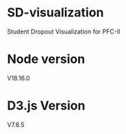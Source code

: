# SD-visualization
Student Dropout Visualization for PFC-II

# Node version
V18.16.0

# D3.js Version
V7.8.5